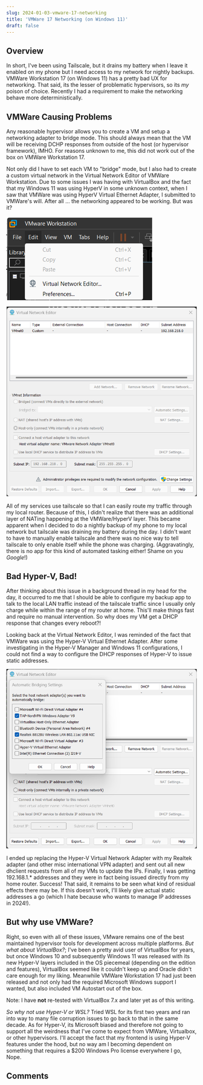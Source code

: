 ```yaml
---
slug: 2024-01-03-vmware-17-networking
title: 'VMWare 17 Networking (on Windows 11)'
draft: false
---
```


## Overview

In short, I've been using Tailscale, but it drains my battery when I leave it enabled on my phone but I need access to my network for nightly backups.
VMWare Workstation 17 (on Windows 11) has a pretty bad UX for networking. That said, its the lesser of problematic hypervisors, so its _my_ poison of choice. Recently I had a requirement to make the networking behave more deterministically.

<!-- truncate -->

## VMWare Causing Problems

Any reasonable hypervisor allows you to create a VM and setup a networking adapter to bridge mode. This should always mean that the VM will be receiving DCHP responses from outside of the host (or hypervisor framework), IMHO. For reasons unknown to me, this did not work out of the box on VMWare Workstation 17.

Not only did I have to set each VM to "bridge" mode, but I also had to create a custom virtual network in the Virtual Network Editor of VMWare Workstation. Due to some issues I was having with VirtualBox and the fact that my Windows 11 was using HyperV in some unknown context, when I saw that VMWare was using HyperV Virtual Ethernet Adapter, I submitted to VMWare's will. After all ... the networking appeared to be working. But was it?

![Virtual Network Editor In Menu](./2024-01-03-vmware-17-networking/virtualnetworkeditorinmenu.png)

![Virtual Network Editor](./2024-01-03-vmware-17-networking/virtualnetworkeditor.png)

All of my services use tailscale so that I can easily route my traffic through my local router. Because of this, I didn't realize that there was an additional layer of NATing happening at the VMWare/HyperV layer. This became apparent when I decided to do a nightly backup of my phone to my local network but tailscale was draining my battery during the day. I didn't want to have to manually enable tailscale and there was no nice way to tell tailscale to only enable itself while the phone was charging. (Aggravatingly, there is no app for this kind of automated tasking either! Shame on you _Google_!) 

## Bad Hyper-V, Bad!

After thinking about this issue in a background thread in my head for the day, it occurred to me that I should be able to configure my backup app to talk to the local LAN traffic instead of the tailscale traffic since I usually only charge while within the range of my router at home. This'll make things fast and require no manual intervention. So why does my VM get a DHCP response that changes every reboot?!

Looking back at the Virtual Network Editor, I was reminded of the fact that VMWare was using the Hyper-V Virtual Ethernet Adapter. After some investigating in the Hyper-V Manager and Windows 11 configurations, I could not find a way to configure the DHCP responses of Hyper-V to issue static addresses.

![Virtual Network Editor Adapters](./2024-01-03-vmware-17-networking/virtualnetworkeditoradapters.png)

I ended up replacing the Hyper-V Virtual Network Adapter with my Realtek adapter (and other misc international VPN adapter) and sent out all new dhclient requests from all of my VMs to update the IPs. Finally, I was getting 192.168.1.* addresses and they were in fact being issued directly from my home router. Success! That said, it remains to be seen what kind of residual effects there may be. If this doesn't work, I'll likely give actual static addresses a go (which I hate because who wants to manage IP addresses in 2024!).

## But why use VMWare?

Right, so even with all of these issues, VMware remains one of the best maintained hypervisor tools for development across multiple platforms. _But what about VirtualBox?_; I've been a pretty avid user of VirtualBox for years, but once Windows 10 and subsequently Windows 11 was released with its new Hyper-V layers included in the OS piecemeal (depending on the edition and features), VirtualBox seemed like it couldn't keep up and Oracle didn't care enough for my liking. Meanwhile VMWare Workstation 17 had just been released and not only had the required Microsoft Windows support I wanted, but also included VM Autostart out of the box.

Note: I have **not** re-tested with VirtualBox 7.x and later yet as of this writing.

_So why not use Hyper-V or WSL?_ Tried WSL for its first two years and ran into way to many file corruption issues to go back to that in the same decade. As for Hyper-V, its Microsoft biased and therefore not going to support all the weirdness that I've come to expect from VMWare, Virtualbox, or other hypervisors. I'll accept the fact that my frontend is using Hyper-V features under the hood, but no way am I becoming dependent on something that requires a $200 Windows Pro license everywhere I go, Nope.

## Comments

<Comments />
